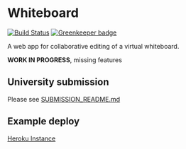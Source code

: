 # Whiteboard

[![Build Status](https://travis-ci.org/willprice/whiteboard.svg?branch=master)](https://travis-ci.org/willprice/whiteboard) [![Greenkeeper badge](https://badges.greenkeeper.io/willprice/whiteboard.svg)](https://greenkeeper.io/)

A web app for collaborative editing of a virtual whiteboard.

**WORK IN PROGRESS**, missing features

## University submission

Please see [SUBMISSION_README.md](./SUBMISSION_README.md)

## Example deploy

[Heroku Instance](https://collaborative-whiteboard.herokuapp.com/)
